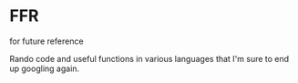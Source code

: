 # FFR
for future reference

Rando code and useful functions in various languages that I'm sure to end up googling again.